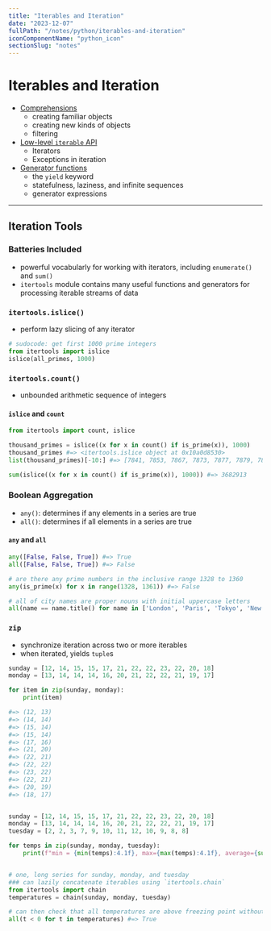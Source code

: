 ```yaml
---
title: "Iterables and Iteration"
date: "2023-12-07"
fullPath: "/notes/python/iterables-and-iteration"
iconComponentName: "python_icon"
sectionSlug: "notes"
---
```


# Iterables and Iteration

- [Comprehensions](/notes/python/iterables-and-iteration/comprehensions)
    - creating familiar objects
    - creating new kinds of objects
    - filtering
- [Low-level `iterable` API](/notes/python/iterables-and-iteration/iterable-api)
    - Iterators
    - Exceptions in iteration
- [Generator functions](/notes/python/iterables-and-iteration/generator-functions)
    - the `yield` keyword
    - statefulness, laziness, and infinite sequences
    - generator expressions

---

## Iteration Tools

### Batteries Included
- powerful vocabularly for working with iterators, including `enumerate()` and `sum()`
- `itertools` module contains many useful functions and generators for processing iterable streams of data

### `itertools.islice()`
- perform lazy slicing of any iterator

```python
# sudocode: get first 1000 prime integers
from itertools import islice
islice(all_primes, 1000)
```

### `itertools.count()`
- unbounded arithmetic sequence of integers


#### `islice` and `count`

```python
from itertools import count, islice

thousand_primes = islice((x for x in count() if is_prime(x)), 1000)
thousand_primes #=> <itertools.islice object at 0x10a0d8530>
list(thousand_primes)[-10:] #=> [7841, 7853, 7867, 7873, 7877, 7879, 7883, 7901, 7907, 7919]

sum(islice((x for x in count() if is_prime(x)), 1000)) #=> 3682913
```

### Boolean Aggregation
- `any()`: determines if any elements in a series are true
- `all()`: determines if all elements in a series are true

#### `any` and `all`

```python
any([False, False, True]) #=> True
all([False, False, True]) #=> False

# are there any prime numbers in the inclusive range 1328 to 1360
any(is_prime(x) for x in range(1328, 1361)) #=> False

# all of city names are proper nouns with initial uppercase letters
all(name == name.title() for name in ['London', 'Paris', 'Tokyo', 'New York', 'Sydney', 'Kuala Lumpur']) #=> True
```

### `zip`
- synchronize iteration across two or more iterables
- when iterated, yields `tuple`s

```python
sunday = [12, 14, 15, 15, 17, 21, 22, 22, 23, 22, 20, 18]
monday = [13, 14, 14, 14, 16, 20, 21, 22, 22, 21, 19, 17]

for item in zip(sunday, monday):
    print(item)

#=> (12, 13)
#=> (14, 14)
#=> (15, 14)
#=> (15, 14)
#=> (17, 16)
#=> (21, 20)
#=> (22, 21)
#=> (22, 22)
#=> (23, 22)
#=> (22, 21)
#=> (20, 19)
#=> (18, 17)


sunday = [12, 14, 15, 15, 17, 21, 22, 22, 23, 22, 20, 18]
monday = [13, 14, 14, 14, 16, 20, 21, 22, 22, 21, 19, 17]
tuesday = [2, 2, 3, 7, 9, 10, 11, 12, 10, 9, 8, 8]

for temps in zip(sunday, monday, tuesday):
    print(f"min = {min(temps):4.1f}, max={max(temps):4.1f}, average={sum(temps) / len(temps):4.1f}")


# one, long series for sunday, monday, and tuesday
### can lazily concatenate iterables using `itertools.chain`
from itertools import chain
temperatures = chain(sunday, monday, tuesday)

# can then check that all temperatures are above freezing point without memory impact of data duplication
all(t < 0 for t in temperatures) #=> True
```
